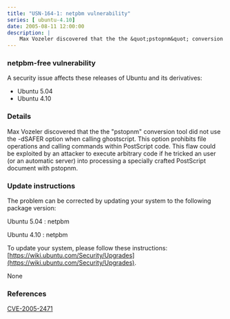 ```yaml
---
title: "USN-164-1: netpbm vulnerability"
series: [ ubuntu-4.10]
date: 2005-08-11 12:00:00
description: |
    Max Vozeler discovered that the the &quot;pstopnm&quot; conversion tool did not use the -dSAFER option when calling ghostscript. This option prohibits file operations and calling commands within PostScript code. This flaw could be exploited by an attacker to execute arbitrary code if he tricked an user (or an automatic server) into processing a specially crafted PostScript document with pstopnm.
--- 
```

 
### netpbm-free vulnerability

A security issue affects these releases of Ubuntu and its derivatives:

* Ubuntu 5.04
* Ubuntu 4.10

### Details

Max Vozeler discovered that the the &quot;pstopnm&quot; conversion tool did not use the -dSAFER option when calling ghostscript. This option prohibits file operations and calling commands within PostScript code. This flaw could be exploited by an attacker to execute arbitrary code if he tricked an user (or an automatic server) into processing a specially crafted PostScript document with pstopnm.

### Update instructions

The problem can be corrected by updating your system to the following package version:

Ubuntu 5.04
 : netpbm 

Ubuntu 4.10
 : netpbm 

To update your system, please follow these instructions: [https://wiki.ubuntu.com/Security/Upgrades](https://wiki.ubuntu.com/Security/Upgrades).

None

### References

 [CVE-2005-2471](http://people.ubuntu.com/~ubuntu-security/cve/CVE-2005-2471)
 
